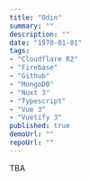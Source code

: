 ```yaml
---
title: "Odin"
summary: ""
description: ""
date: "1970-01-01"
tags:
- "Cloudflare R2"
- "Firebase"
- "Github"
- "MongoDB"
- "Nuxt 3"
- "Typescript"
- "Vue 3"
- "Vuetify 3"
published: true
demoUrl: ""
repoUrl: ""
---
```

TBA
